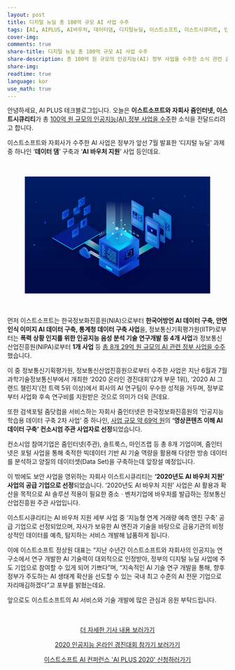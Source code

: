 ```yaml
---
layout: post
title: 디지털 뉴딜 총 100억 규모 AI 사업 수주
tags: [AI, AIPLUS, AI바우처, 데이터댐, 디지털뉴딜, 이스트소프트, 이스트시큐리트, 인공지능, 줌인터넷, 한국판뉴딜]
cover-img:
comments: true
share-title: 디지털 뉴딜 총 100억 규모 AI 사업 수주
share-description: 총 100억 원 규모의 인공지능(AI) 정부 사업을 수주한 소식 관련 글
share-img: 
readtime: true
language: kor
use_math: true
---
```


<p>안녕하세요, AI PLUS 테크블로그입니다. 오늘은 <strong>이스트소프트와 자회사 줌인터넷, 이스트시큐리티</strong>가 총 <span style="text-decoration: underline;">100억 원 규모의 인공지능(AI) 정부 사업을 수주</span>한 소식을 전달드리려고 합니다.</p>

<p>이스트소프트와 자회사가 수주한 AI 사업은 정부가 앞선 7월 발표한 ‘디지털 뉴딜’ 과제 중 하나인 ‘<strong>데이터 댐</strong>’ 구축과 ‘<strong>AI 바우처 지원</strong>’ 사업 등인데요.</p>

<!-- wp:spacer {"height":20} -->
<div style="height:20px" aria-hidden="true" class="wp-block-spacer"></div>
<!-- /wp:spacer -->


<center>
    <figure>
     <a class="wp-editor-md-post-content-link" href="/assets/img/2020/1005/1.png">
        <img src="/assets/img/2020/1005/1.png" alt="" />
    </a>
    </figure>
</center>
<!-- wp:spacer {"height":20} -->
<div style="height:20px" aria-hidden="true" class="wp-block-spacer"></div>
<!-- /wp:spacer -->

<!-- wp:paragraph -->
<p>먼저 이스트소프트는 한국정보화진흥원(NIA)으로부터 <strong>한국어방언 AI 데이터 구축, 안면인식 이미지 AI 데이터 구축, 통계청 데이터 구축 사업</strong>을, 정보통신기획평가원(IITP)로부터는 <strong>폭력 상황 인지를 위한 인공지능 음성 분석 기술 연구개발 등 4개 사업</strong>과 정보통신산업진흥원(NIPA)로부터 <strong>1개 사업</strong> 등 <span style="text-decoration: underline;">총 8개 29억 원 규모의 AI 관련 정부 사업을 수주</span>했습니다.</p>
<!-- /wp:paragraph -->

<!-- wp:paragraph -->
<p>이 중 정보통신기획평가원, 정보통신산업진흥원으로부터 수주한 사업은 지난 6월과 7월 과학기술정보통신부에서 개최한 ‘2020 온라인 경진대회’(2개 부문 1위), ‘2020 AI 그랜드 챌린지’(전 트랙 5위 이상)에서 회사의 AI 연구팀이 우수한 성적을 거두며, 정부로부터 사업화 후속 연구비를 지원받은 것으로 의미가 더욱 큰데요.</p>
<!-- /wp:paragraph -->

<!-- wp:paragraph -->
<p>또한 검색포털 줌닷컴을 서비스하는 자회사 줌인터넷은 한국정보화진흥원의 ‘인공지능 학습용 데이터 구축 2차 사업’ 중 하나인, <span style="text-decoration: underline;">사업 규모 약 69억 원</span>의 <strong>‘영상콘텐츠 이해 AI 데이터 구축’ 컨소시엄 주관 사업자로 선정</strong>되었습니다.</p>
<!-- /wp:paragraph -->

<!-- wp:paragraph -->
<p>컨소시엄 참여기업은 줌인터넷(주관), 솔트룩스, 마인즈랩 등 총 8개 기업이며, 줌인터넷은 포털 사업을 통해 축적한 빅데이터 기반 AI 기술 역량을 활용해 다양한 방송 데이터를 분석하고 양질의 데이터셋(Data Set)을 구축하는데 앞장설 예정입니다.</p>
<!-- /wp:paragraph -->


<!-- wp:paragraph -->
<p>이 밖에도 보안 사업을 영위하는 자회사 이스트시큐리티는 <strong>‘2020년도 AI 바우처 지원’ 사업의 공급 기업으로 선정</strong>되었습니다. ‘2020년도 AI 바우처 지원’ 사업은 AI 활용과 확산을 목적으로 AI 솔루션 적용이 필요한 중소ㆍ벤처기업에 바우처를 발급하는 정보통신산업진흥원 주관 사업입니다.</p>
<!-- /wp:paragraph -->

<!-- wp:paragraph -->
<p>이스트시큐리티는 AI 바우처 지원 세부 사업 중 ‘지능형 연계 거래량 예측 엔진 구축’ 공급 기업으로 선정되었으며, 자사가 보유한 AI 엔진과 기술을 바탕으로 금융기관의 비정상적인 데이터를 예측, 탐지하는 서비스 개발해 납품하게 됩니다.</p>
<!-- /wp:paragraph -->

<!-- wp:paragraph -->
<p>이에 이스트소프트 정상원 대표는 “지난 수년간 이스트소프트와 자회사의 인공지능 연구소에서 연구 개발한 AI 기술력이 대외적으로 인정받아, 정부의 디지털 뉴딜 사업에 주도 기업으로 참여할 수 있게 되어 기쁘다”며, “지속적인 AI 기술 연구 개발을 통해, 향후 정부가 주도하는 AI 생태계 확산을 선도할 수 있는 국내 최고 수준의 AI 전문 기업으로 자리매김하겠다”고 포부를 밝혔는데요.</p>
<!-- /wp:paragraph -->

<!-- wp:paragraph -->
<p>앞으로도 이스트소프트의 AI 서비스와 기술 개발에 많은 관심과 응원 부탁드립니다.</p>
<!-- /wp:paragraph -->

<!-- wp:spacer {"height":20} -->
<div style="height:20px" aria-hidden="true" class="wp-block-spacer"></div>
<!-- /wp:spacer -->

<!-- wp:paragraph {"align":"center"} -->
<CENTER><p class="has-text-align-center"><a rel="noreferrer noopener" href="https://www.techm.kr/news/articleView.html?idxno=75891" target="_blank">더 자세한 기사 내용 보러가기</a></p></CENTER>
<!-- /wp:paragraph -->

<!-- wp:paragraph {"align":"center"} -->
<CENTER><p class="has-text-align-center"><a rel="noreferrer noopener" href="/2020/08/2020-인공지능-온라인-경진대회-참가기/" target="_blank">2020 인공지능 온라인 경진대회 참가기 보러가기</a></p></CENTER>
<!-- /wp:paragraph -->

<!-- wp:paragraph {"align":"center"} -->
<CENTER><p class="has-text-align-center"><a rel="noreferrer noopener" href="/2020/09/aiplus2020/" target="_blank">이스트소프트 AI 컨퍼런스 'AI PLUS 2020' 신청하러가기</a></p></CENTER>
<!-- /wp:paragraph -->